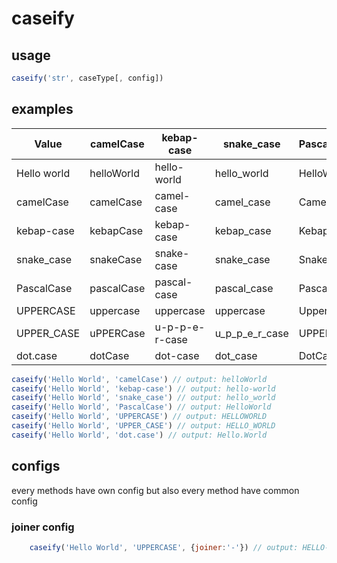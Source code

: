# caseify

## usage

```javascript
caseify('str', caseType[, config])
```

## examples

|Value                  |camelCase     |kebap-case       |snake_case       | PascalCase      |UPPERCASE  |UPPER_CASE    |dot.case
|---                    |---           |---              |---              |---              |---        |---           |---
|Hello world            |helloWorld    |hello-world      |hello_world      |HelloWorld       |HELLOWORLD |HELLO_WORLD   |Hello.world
|camelCase              |camelCase     |camel-case       |camel_case       |CamelCase        |CAMELCASE  |CAMEL_CASE    |camel.Case
|kebap-case             |kebapCase     |kebap-case       |kebap_case       |KebapCase        |KEBAPCASE  |KEBAP_CASE    |kebap.case
|snake_case             |snakeCase     |snake-case       |snake_case       |SnakeCase        |SNAKECASE  |SNAKE_CASE    |snake.case
|PascalCase             |pascalCase    |pascal-case      |pascal_case      |PascalCase       |PASCALCASE |PASCAL_CASE   |Pascal.Case
|UPPERCASE              |uppercase     |uppercase        |uppercase        |Uppercase        |UPPERCASE  |UPPERCASE     |UPPERCASE
|UPPER_CASE             |uPPERCase     |u-p-p-e-r-case   |u_p_p_e_r_case   |UPPERCase        |UPPERCASE  |U_P_P_E_R_CASE|U.P.P.E.R.CASE
|dot.case               |dotCase       |dot-case         |dot_case         |DotCase          |DOTCASE    |DOT_CASE      |dot.case



```javascript
caseify('Hello World', 'camelCase') // output: helloWorld
caseify('Hello World', 'kebap-case') // output: hello-world
caseify('Hello World', 'snake_case') // output: hello_world
caseify('Hello World', 'PascalCase') // output: HelloWorld
caseify('Hello World', 'UPPERCASE') // output: HELLOWORLD
caseify('Hello World', 'UPPER_CASE') // output: HELLO_WORLD
caseify('Hello World', 'dot.case') // output: Hello.World
```

## configs
   every methods have own config but also every method have common config
   
### joiner config

```javascript
    caseify('Hello World', 'UPPERCASE', {joiner:'-'}) // output: HELLO-WORLD
```
